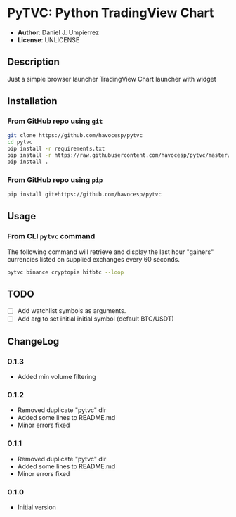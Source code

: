 # PyTVC: Python TradingView Chart

- **Author**: Daniel J. Umpierrez
- **License**: UNLICENSE

## Description

Just a simple browser launcher TradingView Chart launcher  with  widget 

## Installation

### From GitHub repo using `git`

```sh
git clone https://github.com/havocesp/pytvc
cd pytvc
pip install -r requirements.txt
pip install -r https://raw.githubusercontent.com/havocesp/pytvc/master/requirements.txt
pip install .
```

### From GitHub repo using `pip`

```sh
pip install git+https://github.com/havocesp/pytvc
```

## Usage

### From CLI `pytvc` command

The following command will retrieve and display the last hour "gainers" currencies listed on supplied exchanges every 60 seconds. 

```sh
pytvc binance cryptopia hitbtc --loop
```

## TODO

- [ ] Add watchlist symbols as arguments.
- [ ] Add arg to set initial initial symbol (default BTC/USDT)

## ChangeLog

### 0.1.3

- Added min volume filtering

### 0.1.2

- Removed duplicate "pytvc" dir
- Added some lines to README.md
- Minor errors fixed

### 0.1.1

- Removed duplicate "pytvc" dir
- Added some lines to README.md
- Minor errors fixed

### 0.1.0

- Initial version
